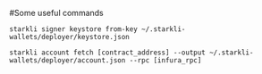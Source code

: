 #Some useful commands

`starkli signer keystore from-key ~/.starkli-wallets/deployer/keystore.json`

`starkli account fetch [contract_address] --output ~/.starkli-wallets/deployer/account.json --rpc [infura_rpc]`
